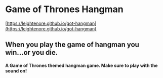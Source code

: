 # Game of Thrones Hangman
[https://leightenore.github.io/got-hangman](https://leightenore.github.io/got-hangman)
## When you play the game of hangman you win...or you die.

#### A Game of Thrones themed hangman game. Make sure to play with the sound on!
